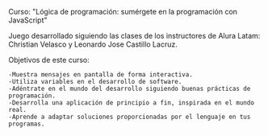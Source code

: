 Curso: "Lógica de programación: sumérgete en la programación con JavaScript"

Juego desarrollado siguiendo las clases de los instructores de Alura Latam: Christian Velasco y 
Leonardo Jose Castillo Lacruz.

Objetivos de este curso:
    
    -Muestra mensajes en pantalla de forma interactiva.
    -Utiliza variables en el desarrollo de software.
    -Adéntrate en el mundo del desarrollo siguiendo buenas prácticas de programación.
    -Desarrolla una aplicación de principio a fin, inspirada en el mundo real.
    -Aprende a adaptar soluciones proporcionadas por el lenguaje en tus programas.
